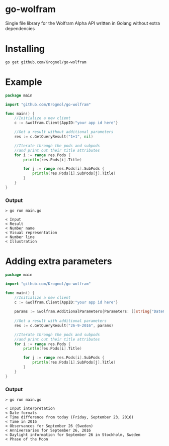 # go-wolfram
Single file library for the Wolfram Alpha API written in Golang without extra dependencies

# Installing
`go get github.com/Krognol/go-wolfram`

# Example
```go
package main

import "github.com/Krognol/go-wolfram"

func main() {
	//Initialize a new client
	c := &wolfram.Client{AppID:"your app id here"}

	//Get a result without additional parameters
	res := c.GetQueryResult("1+1", nil)

	//Iterate through the pods and subpods
	//and print out their title attributes
	for i := range res.Pods {
		println(res.Pods[i].Title)

		for j := range res.Pods[i].SubPods {
			println(res.Pods[i].SubPods[j].Title)
		}
	}
}
```
### Output

```
> go run main.go

< Input
< Result
< Number name
< Visual representation
< Number line
< Illustration
```

# Adding extra parameters

```go
package main

import "github.com/Krognol/go-wolfram"

func main() {
	//Initialize a new client
	c := &wolfram.Client{AppID:"your app id here"}
  
  	params := &wolfram.AdditionalParameters{Parameters: []string{"DateOrder_**Day.Month.Year--"}}
  
	//Get a result with additional parameters
	res := c.GetQueryResult("26-9-2016", params)

	//Iterate through the pods and subpods
	//and print out their title attributes
	for i := range res.Pods {
		println(res.Pods[i].Title)

		for j := range res.Pods[i].SubPods {
			println(res.Pods[i].SubPods[j].Title)
		}
	}
}
```

### Output

```
> go run main.go

< Input interpretation
< Date formats
< Time difference from today (Friday, September 23, 2016)
< Time in 2016
< Observances for September 26 (Sweden)
< Anniversaries for September 26, 2016
< Daylight information for September 26 in Stockholm, Sweden
< Phase of the Moon
```
